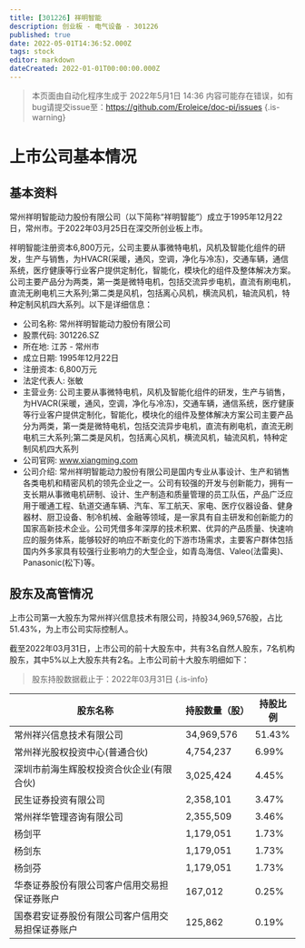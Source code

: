 ```yaml
---
title: [301226] 祥明智能
description: 创业板 - 电气设备 - 301226
published: true
date: 2022-05-01T14:36:52.000Z
tags: stock
editor: markdown
dateCreated: 2022-01-01T00:00:00.000Z
---
```


> 本页面由自动化程序生成于 2022年5月1日 14:36
> 内容可能存在错误，如有bug请提交issue至：https://github.com/Eroleice/doc-pi/issues
{.is-warning}

# 上市公司基本情况

## 基本资料

常州祥明智能动力股份有限公司（以下简称“祥明智能”）成立于1995年12月22日，常州市。于2022年03月25日在深交所创业板上市。

祥明智能注册资本6,800万元，公司主要从事微特电机，风机及智能化组件的研发，生产与销售，为HVACR(采暖，通风，空调，净化与冷冻)，交通车辆，通信系统，医疗健康等行业客户提供定制化，智能化，模块化的组件及整体解决方案。公司主要产品分为两类，第一类是微特电机，包括交流异步电机，直流有刷电机，直流无刷电机三大系列;第二类是风机，包括离心风机，横流风机，轴流风机，特种定制风机四大系列。以下是详细信息：

- 公司名称: 常州祥明智能动力股份有限公司
- 股票代码: 301226.SZ
- 所在地: 江苏 - 常州市
- 成立日期: 1995年12月22日
- 注册资本: 6,800万元
- 法定代表人: 张敏
- 主营业务: 公司主要从事微特电机，风机及智能化组件的研发，生产与销售，为HVACR(采暖，通风，空调，净化与冷冻)，交通车辆，通信系统，医疗健康等行业客户提供定制化，智能化，模块化的组件及整体解决方案公司主要产品分为两类，第一类是微特电机，包括交流异步电机，直流有刷电机，直流无刷电机三大系列;第二类是风机，包括离心风机，横流风机，轴流风机，特种定制风机四大系列
- 公司官网: www.xiangming.com
- 公司介绍: 常州祥明智能动力股份有限公司是国内专业从事设计、生产和销售各类电机和精密风机的领先企业之一。公司有较强的开发与创新能力，拥有一支长期从事微电机研制、设计、生产制造和质量管理的员工队伍，产品广泛应用于暖通工程、轨道交通车辆、汽车、军工航天、家电、医疗仪器设备、健身器材、厨卫设备、制冷机械、金融等领域，是一家具有自主研发和创新能力的国家高新技术企业。公司凭借多年深厚的技术积累、优异的产品质量、快速响应的服务体系，能够较好的响应不断变化的下游市场需求，主要客户群体包括国内外多家具有较强行业影响力的大型企业，如青岛海信、Valeo(法雷奥)、Panasonic(松下)等。


## 股东及高管情况

上市公司第一大股东为常州祥兴信息技术有限公司，持股34,969,576股，占比51.43%，为上市公司实际控制人。

截至2022年03月31日，上市公司的前十大股东中，共有3名自然人股东，7名机构股东，其中5%以上大股东共有2名。上市公司前十大股东明细如下：

> 股东持股数据截止于：2022年03月31日
{.is-info}

| 股东名称 | 持股数量（股） | 持股比例 |
| --- | --- | --- |
| 常州祥兴信息技术有限公司 | 34,969,576 | 51.43% |
| 常州祥光股权投资中心(普通合伙) | 4,754,237 | 6.99% |
| 深圳市前海生辉股权投资合伙企业(有限合伙) | 3,025,424 | 4.45% |
| 民生证券投资有限公司 | 2,358,101 | 3.47% |
| 常州祥华管理咨询有限公司 | 2,355,509 | 3.46% |
| 杨剑平 | 1,179,051 | 1.73% |
| 杨剑东 | 1,179,051 | 1.73% |
| 杨剑芬 | 1,179,051 | 1.73% |
| 华泰证券股份有限公司客户信用交易担保证券账户 | 167,012 | 0.25% |
| 国泰君安证券股份有限公司客户信用交易担保证券账户 | 125,862 | 0.19% |




